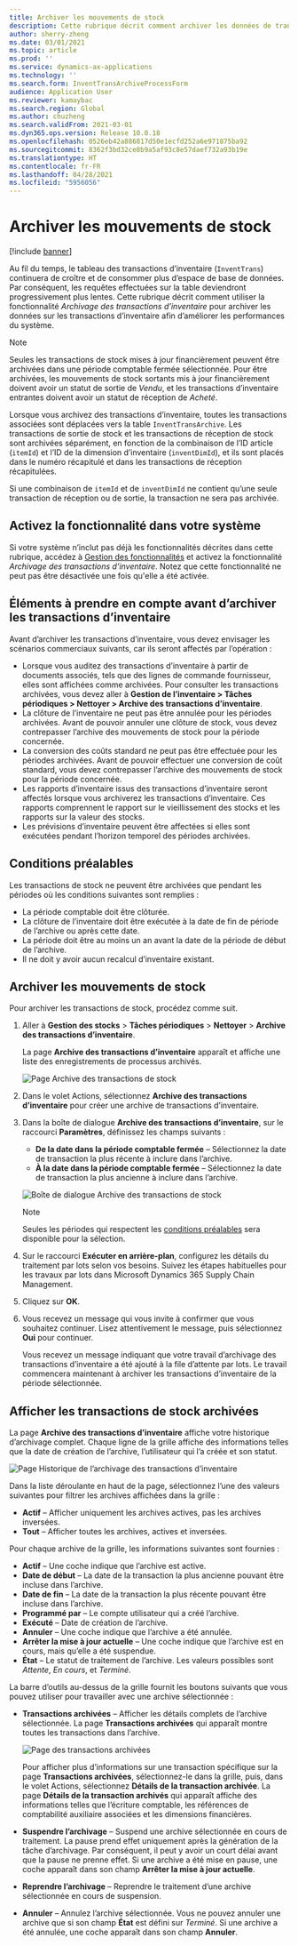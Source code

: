 ```yaml
---
title: Archiver les mouvements de stock
description: Cette rubrique décrit comment archiver les données de transaction d’inventaire pour améliorer les performances du système.
author: sherry-zheng
ms.date: 03/01/2021
ms.topic: article
ms.prod: ''
ms.service: dynamics-ax-applications
ms.technology: ''
ms.search.form: InventTransArchiveProcessForm
audience: Application User
ms.reviewer: kamaybac
ms.search.region: Global
ms.author: chuzheng
ms.search.validFrom: 2021-03-01
ms.dyn365.ops.version: Release 10.0.18
ms.openlocfilehash: 0526eb42a886817d50e1ecfd252a6e971875ba92
ms.sourcegitcommit: 8362f3bd32ce8b9a5af93c8e57daef732a93b19e
ms.translationtype: HT
ms.contentlocale: fr-FR
ms.lasthandoff: 04/28/2021
ms.locfileid: "5956056"
---
```

# <a name="archive-inventory-transactions"></a>Archiver les mouvements de stock

[!include [banner](../../includes/banner.md)]

Au fil du temps, le tableau des transactions d’inventaire (`InventTrans`) continuera de croître et de consommer plus d’espace de base de données. Par conséquent, les requêtes effectuées sur la table deviendront progressivement plus lentes. Cette rubrique décrit comment utiliser la fonctionnalité *Archivage des transactions d’inventaire* pour archiver les données sur les transactions d’inventaire afin d’améliorer les performances du système.

> [!NOTE]
> Seules les transactions de stock mises à jour financièrement peuvent être archivées dans une période comptable fermée sélectionnée. Pour être archivées, les mouvements de stock sortants mis à jour financièrement doivent avoir un statut de sortie de *Vendu*, et les transactions d’inventaire entrantes doivent avoir un statut de réception de *Acheté*.

Lorsque vous archivez des transactions d’inventaire, toutes les transactions associées sont déplacées vers la table `InventTransArchive`. Les transactions de sortie de stock et les transactions de réception de stock sont archivées séparément, en fonction de la combinaison de l’ID article (`itemId`) et l’ID de la dimension d’inventaire (`inventDimId`), et ils sont placés dans le numéro récapitulé et dans les transactions de réception récapitulées.

Si une combinaison de `itemId` et de `inventDimId` ne contient qu’une seule transaction de réception ou de sortie, la transaction ne sera pas archivée.

## <a name="turn-on-the-feature-in-your-system"></a>Activez la fonctionnalité dans votre système

Si votre système n’inclut pas déjà les fonctionnalités décrites dans cette rubrique, accédez à [Gestion des fonctionnalités](../../fin-ops-core/fin-ops/get-started/feature-management/feature-management-overview.md) et activez la fonctionnalité *Archivage des transactions d’inventaire*. Notez que cette fonctionnalité ne peut pas être désactivée une fois qu'elle a été activée.

## <a name="things-to-consider-before-you-archive-inventory-transactions"></a>Éléments à prendre en compte avant d’archiver les transactions d’inventaire

Avant d’archiver les transactions d’inventaire, vous devez envisager les scénarios commerciaux suivants, car ils seront affectés par l’opération :

- Lorsque vous auditez des transactions d’inventaire à partir de documents associés, tels que des lignes de commande fournisseur, elles sont affichées comme archivées. Pour consulter les transactions archivées, vous devez aller à **Gestion de l’inventaire \> Tâches périodiques \> Nettoyer \> Archive des transactions d’inventaire**.
- La clôture de l’inventaire ne peut pas être annulée pour les périodes archivées. Avant de pouvoir annuler une clôture de stock, vous devez contrepasser l’archive des mouvements de stock pour la période concernée.
- La conversion des coûts standard ne peut pas être effectuée pour les périodes archivées. Avant de pouvoir effectuer une conversion de coût standard, vous devez contrepasser l’archive des mouvements de stock pour la période concernée.
- Les rapports d’inventaire issus des transactions d’inventaire seront affectés lorsque vous archiverez les transactions d’inventaire. Ces rapports comprennent le rapport sur le vieillissement des stocks et les rapports sur la valeur des stocks.
- Les prévisions d’inventaire peuvent être affectées si elles sont exécutées pendant l’horizon temporel des périodes archivées.

## <a name="prerequisites"></a>Conditions préalables

Les transactions de stock ne peuvent être archivées que pendant les périodes où les conditions suivantes sont remplies :

- La période comptable doit être clôturée.
- La clôture de l’inventaire doit être exécutée à la date de fin de période de l’archive ou après cette date.
- La période doit être au moins un an avant la date de la période de début de l’archive.
- Il ne doit y avoir aucun recalcul d’inventaire existant.

## <a name="archive-inventory-transactions"></a>Archiver les mouvements de stock

Pour archiver les transactions de stock, procédez comme suit.

1. Aller à **Gestion des stocks** \> **Tâches périodiques** \> **Nettoyer** \> **Archive des transactions d’inventaire**.

    La page **Archive des transactions d’inventaire** apparaît et affiche une liste des enregistrements de processus archivés.

    ![Page Archive des transactions de stock](media/archive-inventory-empty.png "Page Archive des transactions de stock")

1. Dans le volet Actions, sélectionnez **Archive des transactions d’inventaire** pour créer une archive de transactions d’inventaire.
1. Dans la boîte de dialogue **Archive des transactions d’inventaire**, sur le raccourci **Paramètres**, définissez les champs suivants :

    - **De la date dans la période comptable fermée** – Sélectionnez la date de transaction la plus récente à inclure dans l’archive.
    - **À la date dans la période comptable fermée** – Sélectionnez la date de transaction la plus ancienne à inclure dans l’archive.

    ![Boîte de dialogue Archive des transactions de stock](media/archive-inventory-dates.png "Boîte de dialogue Archive des transactions de stock")

    > [!NOTE]
    > Seules les périodes qui respectent les [conditions préalables](#prerequisites) sera disponible pour la sélection.

1. Sur le raccourci **Exécuter en arrière-plan**, configurez les détails du traitement par lots selon vos besoins. Suivez les étapes habituelles pour les travaux par lots dans Microsoft Dynamics 365 Supply Chain Management.
1. Cliquez sur **OK**.
1. Vous recevez un message qui vous invite à confirmer que vous souhaitez continuer. Lisez attentivement le message, puis sélectionnez **Oui** pour continuer.

    Vous recevez un message indiquant que votre travail d’archivage des transactions d’inventaire a été ajouté à la file d’attente par lots. Le travail commencera maintenant à archiver les transactions d’inventaire de la période sélectionnée.

## <a name="view-archived-inventory-transactions"></a>Afficher les transactions de stock archivées

La page **Archive des transactions d’inventaire** affiche votre historique d’archivage complet. Chaque ligne de la grille affiche des informations telles que la date de création de l’archive, l’utilisateur qui l’a créée et son statut.

![Page Historique de l’archivage des transactions d’inventaire](media/archive-inventory-full.png "Page Historique de l’archivage des transactions d’inventaire")

Dans la liste déroulante en haut de la page, sélectionnez l’une des valeurs suivantes pour filtrer les archives affichées dans la grille :

- **Actif** – Afficher uniquement les archives actives, pas les archives inversées.
- **Tout** – Afficher toutes les archives, actives et inversées.

Pour chaque archive de la grille, les informations suivantes sont fournies :

- **Actif** – Une coche indique que l’archive est active.
- **Date de début** – La date de la transaction la plus ancienne pouvant être incluse dans l’archive.
- **Date de fin** – La date de la transaction la plus récente pouvant être incluse dans l’archive.
- **Programmé par** – Le compte utilisateur qui a créé l’archive.
- **Exécuté** – Date de création de l’archive.
- **Annuler** – Une coche indique que l’archive a été annulée.
- **Arrêter la mise à jour actuelle** – Une coche indique que l’archive est en cours, mais qu’elle a été suspendue.
- **État** – Le statut de traitement de l’archive. Les valeurs possibles sont *Attente*, *En cours*, et *Terminé*.

La barre d’outils au-dessus de la grille fournit les boutons suivants que vous pouvez utiliser pour travailler avec une archive sélectionnée :

- **Transactions archivées** – Afficher les détails complets de l’archive sélectionnée. La page **Transactions archivées** qui apparaît montre toutes les transactions dans l’archive.

    ![Page des transactions archivées](media/archive-inventory-transactions.png "Page des transactions archivées")

    Pour afficher plus d’informations sur une transaction spécifique sur la page **Transactions archivées**, sélectionnez-le dans la grille, puis, dans le volet Actions, sélectionnez **Détails de la transaction archivée**. La page **Détails de la transaction archivés** qui apparaît affiche des informations telles que l’écriture comptable, les références de comptabilité auxiliaire associées et les dimensions financières.

- **Suspendre l’archivage** – Suspend une archive sélectionnée en cours de traitement. La pause prend effet uniquement après la génération de la tâche d’archivage. Par conséquent, il peut y avoir un court délai avant que la pause ne prenne effet. Si une archive a été mise en pause, une coche apparaît dans son champ **Arrêter la mise à jour actuelle**.
- **Reprendre l’archivage** – Reprendre le traitement d’une archive sélectionnée en cours de suspension.
- **Annuler** – Annulez l’archive sélectionnée. Vous ne pouvez annuler une archive que si son champ **État** est défini sur *Terminé*. Si une archive a été annulée, une coche apparaît dans son champ **Annuler**.
